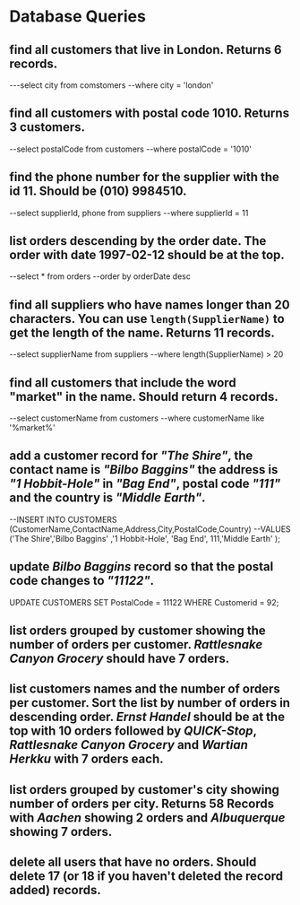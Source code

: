 # Database Queries

## find all customers that live in London. Returns 6 records.

---select city from comstomers
--where city = 'london'

## find all customers with postal code 1010. Returns 3 customers.

--select postalCode from customers
--where postalCode = '1010'

## find the phone number for the supplier with the id 11. Should be (010) 9984510.

--select supplierId, phone from suppliers
--where supplierId = 11

## list orders descending by the order date. The order with date 1997-02-12 should be at the top.

--select \* from orders
--order by orderDate desc

## find all suppliers who have names longer than 20 characters. You can use `length(SupplierName)` to get the length of the name. Returns 11 records.

--select supplierName from suppliers
--where length(SupplierName) > 20

## find all customers that include the word "market" in the name. Should return 4 records.

--select customerName from customers
--where customerName like '%market%'

## add a customer record for _"The Shire"_, the contact name is _"Bilbo Baggins"_ the address is _"1 Hobbit-Hole"_ in _"Bag End"_, postal code _"111"_ and the country is _"Middle Earth"_.

--INSERT INTO CUSTOMERS (CustomerName,ContactName,Address,City,PostalCode,Country)
--VALUES ('The Shire','Bilbo Baggins' ,'1 Hobbit-Hole', 'Bag End', 111,'Middle Earth' );

## update _Bilbo Baggins_ record so that the postal code changes to _"11122"_.

UPDATE CUSTOMERS SET PostalCode = 11122 WHERE Customerid = 92;

## list orders grouped by customer showing the number of orders per customer. _Rattlesnake Canyon Grocery_ should have 7 orders.

## list customers names and the number of orders per customer. Sort the list by number of orders in descending order. _Ernst Handel_ should be at the top with 10 orders followed by _QUICK-Stop_, _Rattlesnake Canyon Grocery_ and _Wartian Herkku_ with 7 orders each.

## list orders grouped by customer's city showing number of orders per city. Returns 58 Records with _Aachen_ showing 2 orders and _Albuquerque_ showing 7 orders.

## delete all users that have no orders. Should delete 17 (or 18 if you haven't deleted the record added) records.

